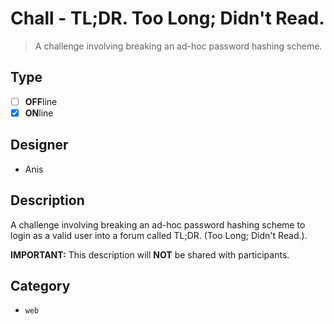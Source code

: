 # Chall - TL;DR. Too Long; Didn't Read.

> A challenge involving breaking an ad-hoc password hashing scheme.

## Type

- [ ] **OFF**line
- [X] **ON**line

## Designer

- Anis

## Description

A challenge involving breaking an ad-hoc password hashing scheme to login as a valid user into a forum called TL;DR. (Too Long; Didn't Read.).

**IMPORTANT:** This description will **NOT** be shared with participants.

## Category

- `web`

